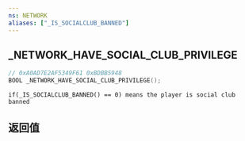 ```yaml
---
ns: NETWORK
aliases: ["_IS_SOCIALCLUB_BANNED"]
---
```

## _NETWORK_HAVE_SOCIAL_CLUB_PRIVILEGE

```c
// 0xA0AD7E2AF5349F61 0xBDBB5948
BOOL _NETWORK_HAVE_SOCIAL_CLUB_PRIVILEGE();
```

```
if(_IS_SOCIALCLUB_BANNED() == 0) means the player is social club banned  
```

## 返回值
